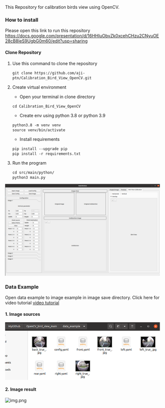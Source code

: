This Repository for calibration birds view using OpenCV. 

### How to install
Please open this link to run this repository https://docs.google.com/presentation/d/16HHIuObvZk0xcehCHzu2CNyuOE28cB8leS9UgbG0m60/edit?usp=sharing
#### Clone Repository
1. Use this command to clone the repository
    ```
    git clone https://github.com/aji-ptn/Calibration_Bird_View_OpenCV.git
    ```

2. Create virtual environment
   - Open your terminal in clone directory
   ```
   cd Calibration_Bird_View_OpenCV
   ```
   - Create env using python 3.8 or python 3.9
   ```
   python3.8 -m venv venv
   source venv/bin/activate
   ```
   - Install requirements
   ```
   pip install --upgrade pip
   pip install -r requirements.txt 
   ```
   
3. Run the program
   ```
   cd src/main/python/
   python3 main.py
   ```
![img.png](assets/home.png)

### Data Example
Open data example to image example in image save directory. Click here for video tutorial [video tutorial](https://drive.google.com/file/d/1BHRNvQXf8yZ7lh-aAETSLAn-HP3XK66B/view?usp=share_link)

#### 1. Image sources
![img.png](assets/example_image.png)

#### 2. Image result
![img.png](assets/img.png)

